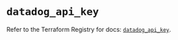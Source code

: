 # `datadog_api_key`

Refer to the Terraform Registry for docs: [`datadog_api_key`](https://registry.terraform.io/providers/datadog/datadog/3.52.1/docs/resources/api_key).
